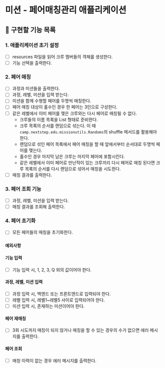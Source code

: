 # 미션 - 페어매칭관리 애플리케이션

## :wrench: 구현할 기능 목록

### 1. 애플리케이션 초기 설정
- [ ] resources 파일을 읽어 크루 멤버들의 객체를 생성한다.
- [ ] 기능 선택을 출력한다.

### 2. 페어 매칭
- [ ] 과정과 미션들을 출력한다.
- [ ] 과정, 레벨, 미션을 입력 받는다.
- [ ] 미션을 함께 수행할 페어를 두명씩 매칭한다.
- [ ] 페어 매칭 대상이 홀수인 경우 한 페어는 3인으로 구성한다.
- [ ] 같은 레벨에서 이미 페어를 맺은 크루와는 다시 페어로 매칭될 수 없다.
  - 크루들의 이름 목록을 List<String> 형태로 준비한다.
  - 크루 목록의 순서를 랜덤으로 섞는다. 이 때 `camp.nextstep.edu.missionutils.Randoms`의 shuffle 메서드를 활용해야 한다.
  - 랜덤으로 섞인 페어 목록에서 페어 매칭을 할 때 앞에서부터 순서대로 두명씩 페어를 맺는다.
  - 홀수인 경우 마지막 남은 크루는 마지막 페어에 포함시킨다.
  - 같은 레벨에서 이미 페어로 만난적이 있는 크루끼리 다시 페어로 매칭 된다면 크루 목록의 순서를 다시 랜덤으로 섞어서 매칭을 시도한다.
- [ ] 매칭 결과를 출력한다.

### 3. 페어 조회 기능
- [ ] 과정, 레벨, 미션을 입력 받는다.
- [ ] 매칭 결과를 조회해 출력한다.

### 4. 페어 초기화
- [ ] 모든 페어들의 매칭을 초기화한다.

### `예외사항`
#### 기능 입력
- [ ] 기능 입력 시, 1, 2, 3, Q 외의 값이어야 한다.

#### 과정, 레벨, 미션 입력
- [ ] 과정 입력 시, 백엔드 또는 프론트엔드로 입력되야 한다.
- [ ] 레벨 입력 시, 레벨1~레벨5 사이로 입력되어야 한다.
- [ ] 미션 입력 시, 존재하는 미션이어야 한다.

#### 페어 재매칭
- [ ] 3회 시도까지 매칭이 되지 않거나 매칭을 할 수 있는 경우의 수가 없으면 에러 메시지를 출력한다.

#### 페어 조회
- [ ] 매칭 이력이 없는 경우 에러 메시지를 출력한다.